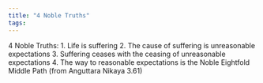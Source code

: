 ```yaml
---
title: "4 Noble Truths"
tags: 
---
```


4 Noble Truths: 1. Life is suffering 2. The cause of suffering is unreasonable expectations 3. Suffering ceases with the ceasing of unreasonable expectations 4. The way to reasonable expectations is the Noble Eightfold Middle Path (from Anguttara Nikaya 3.61)
